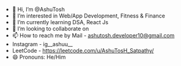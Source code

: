 - 👋 Hi, I’m @AshuTosh
- 👀 I’m interested in Web/App Development, Fitness & Finance
- 🌱 I’m currently learning DSA, React Js
- 💞️ I’m looking to collaborate on 
- 📫 How to reach me by  Mail - ashutosh.developer10@gmail.com
-  Instagram - ig__ashuu__
-  LeetCode - https://leetcode.com/u/AshuTosH_Satpathy/
- 😄 Pronouns: He/Him
<!---
DevAshuTosh10/DevAshuTosh10 is a ✨ special ✨ repository because its `README.md` (this file) appears on your GitHub profile.
You can click the Preview link to take a look at your changes.
--->
